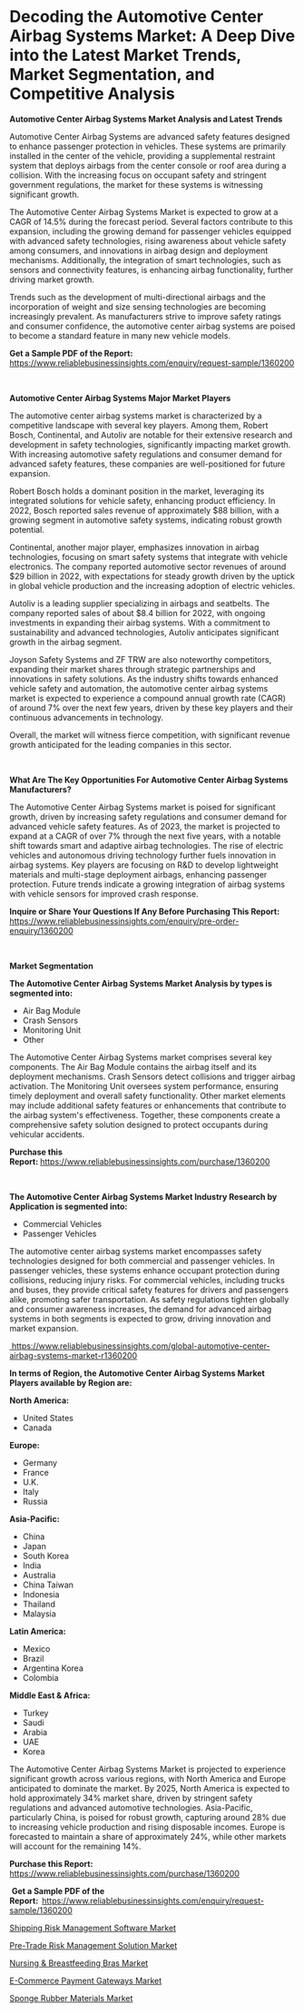 <p><h1>Decoding the Automotive Center Airbag Systems Market: A Deep Dive into the Latest Market Trends, Market Segmentation, and Competitive Analysis</h1></p><p><strong>Automotive Center Airbag Systems Market Analysis and Latest Trends</strong></p>
<p><p>Automotive Center Airbag Systems are advanced safety features designed to enhance passenger protection in vehicles. These systems are primarily installed in the center of the vehicle, providing a supplemental restraint system that deploys airbags from the center console or roof area during a collision. With the increasing focus on occupant safety and stringent government regulations, the market for these systems is witnessing significant growth.</p><p>The Automotive Center Airbag Systems Market is expected to grow at a CAGR of 14.5% during the forecast period. Several factors contribute to this expansion, including the growing demand for passenger vehicles equipped with advanced safety technologies, rising awareness about vehicle safety among consumers, and innovations in airbag design and deployment mechanisms. Additionally, the integration of smart technologies, such as sensors and connectivity features, is enhancing airbag functionality, further driving market growth. </p><p>Trends such as the development of multi-directional airbags and the incorporation of weight and size sensing technologies are becoming increasingly prevalent. As manufacturers strive to improve safety ratings and consumer confidence, the automotive center airbag systems are poised to become a standard feature in many new vehicle models.</p></p>
<p><strong>Get a Sample PDF of the Report:&nbsp;</strong> <a href="https://www.reliablebusinessinsights.com/enquiry/request-sample/1360200?utm_campaign=60&utm_medium=2&utm_source=Github&utm_content=ia&utm_term=22032025&utm_id=automotive-center-airbag-systems">https://www.reliablebusinessinsights.com/enquiry/request-sample/1360200</a></p>
<p>&nbsp;</p>
<p><strong>Automotive Center Airbag Systems Major Market Players</strong></p>
<p><p>The automotive center airbag systems market is characterized by a competitive landscape with several key players. Among them, Robert Bosch, Continental, and Autoliv are notable for their extensive research and development in safety technologies, significantly impacting market growth. With increasing automotive safety regulations and consumer demand for advanced safety features, these companies are well-positioned for future expansion. </p><p>Robert Bosch holds a dominant position in the market, leveraging its integrated solutions for vehicle safety, enhancing product efficiency. In 2022, Bosch reported sales revenue of approximately $88 billion, with a growing segment in automotive safety systems, indicating robust growth potential.</p><p>Continental, another major player, emphasizes innovation in airbag technologies, focusing on smart safety systems that integrate with vehicle electronics. The company reported automotive sector revenues of around $29 billion in 2022, with expectations for steady growth driven by the uptick in global vehicle production and the increasing adoption of electric vehicles.</p><p>Autoliv is a leading supplier specializing in airbags and seatbelts. The company reported sales of about $8.4 billion for 2022, with ongoing investments in expanding their airbag systems. With a commitment to sustainability and advanced technologies, Autoliv anticipates significant growth in the airbag segment.</p><p>Joyson Safety Systems and ZF TRW are also noteworthy competitors, expanding their market shares through strategic partnerships and innovations in safety solutions. As the industry shifts towards enhanced vehicle safety and automation, the automotive center airbag systems market is expected to experience a compound annual growth rate (CAGR) of around 7% over the next few years, driven by these key players and their continuous advancements in technology.</p><p>Overall, the market will witness fierce competition, with significant revenue growth anticipated for the leading companies in this sector.</p></p>
<p>&nbsp;</p>
<p><strong>What Are The Key Opportunities For Automotive Center Airbag Systems Manufacturers?</strong></p>
<p><p>The Automotive Center Airbag Systems market is poised for significant growth, driven by increasing safety regulations and consumer demand for advanced vehicle safety features. As of 2023, the market is projected to expand at a CAGR of over 7% through the next five years, with a notable shift towards smart and adaptive airbag technologies. The rise of electric vehicles and autonomous driving technology further fuels innovation in airbag systems. Key players are focusing on R&D to develop lightweight materials and multi-stage deployment airbags, enhancing passenger protection. Future trends indicate a growing integration of airbag systems with vehicle sensors for improved crash response.</p></p>
<p><strong>Inquire or Share Your Questions If Any Before Purchasing This Report:</strong> <a href="https://www.reliablebusinessinsights.com/enquiry/pre-order-enquiry/1360200?utm_campaign=60&utm_medium=2&utm_source=Github&utm_content=ia&utm_term=22032025&utm_id=automotive-center-airbag-systems">https://www.reliablebusinessinsights.com/enquiry/pre-order-enquiry/1360200</a></p>
<p>&nbsp;</p>
<p><strong>Market Segmentation</strong></p>
<p><strong>The Automotive Center Airbag Systems Market Analysis by types is segmented into:</strong></p>
<p><ul><li>Air Bag Module</li><li>Crash Sensors</li><li>Monitoring Unit</li><li>Other</li></ul></p>
<p><p>The Automotive Center Airbag Systems market comprises several key components. The Air Bag Module contains the airbag itself and its deployment mechanisms. Crash Sensors detect collisions and trigger airbag activation. The Monitoring Unit oversees system performance, ensuring timely deployment and overall safety functionality. Other market elements may include additional safety features or enhancements that contribute to the airbag system's effectiveness. Together, these components create a comprehensive safety solution designed to protect occupants during vehicular accidents.</p></p>
<p><strong>Purchase this Report:&nbsp;</strong><a href="https://www.reliablebusinessinsights.com/purchase/1360200?utm_campaign=60&utm_medium=2&utm_source=Github&utm_content=ia&utm_term=22032025&utm_id=automotive-center-airbag-systems">https://www.reliablebusinessinsights.com/purchase/1360200</a></p>
<p>&nbsp;</p>
<p><strong>The Automotive Center Airbag Systems Market Industry Research by Application is segmented into:</strong></p>
<p><ul><li>Commercial Vehicles</li><li>Passenger Vehicles</li></ul></p>
<p><p>The automotive center airbag systems market encompasses safety technologies designed for both commercial and passenger vehicles. In passenger vehicles, these systems enhance occupant protection during collisions, reducing injury risks. For commercial vehicles, including trucks and buses, they provide critical safety features for drivers and passengers alike, promoting safer transportation. As safety regulations tighten globally and consumer awareness increases, the demand for advanced airbag systems in both segments is expected to grow, driving innovation and market expansion.</p></p>
<p><a href="https://www.reliablebusinessinsights.com/global-automotive-center-airbag-systems-market-r1360200?utm_campaign=60&utm_medium=2&utm_source=Github&utm_content=ia&utm_term=22032025&utm_id=automotive-center-airbag-systems">&nbsp;https://www.reliablebusinessinsights.com/global-automotive-center-airbag-systems-market-r1360200</a></p>
<p><strong>In terms of Region, the Automotive Center Airbag Systems Market Players available by Region are:</strong></p>
<p>
    <p> <strong> North America: </strong>
        <ul>
            <li>United States</li>
            <li>Canada</li>
        </ul>
        </p> 
    <p> <strong> Europe: </strong>
        <ul>
            <li>Germany</li>
            <li>France</li>
            <li>U.K.</li>
            <li>Italy</li>
            <li>Russia</li>
        </ul>
        </p> 
    <p> <strong> Asia-Pacific: </strong>
        <ul>
            <li>China</li>
            <li>Japan</li>
            <li>South Korea</li>
            <li>India</li>
            <li>Australia</li>
            <li>China Taiwan</li>
            <li>Indonesia</li>
            <li>Thailand</li>
            <li>Malaysia</li>
        </ul>
        </p> 
    <p> <strong> Latin America: </strong>
        <ul>
            <li>Mexico</li>
            <li>Brazil</li>
            <li>Argentina Korea</li>
            <li>Colombia</li>
        </ul>
        </p> 
    <p> <strong> Middle East & Africa: </strong>
        <ul>
            <li>Turkey</li>
            <li>Saudi</li>
            <li>Arabia</li>
            <li>UAE</li>
            <li>Korea</li>
        </ul>
    </p>
    </p>
<p><p>The Automotive Center Airbag Systems Market is projected to experience significant growth across various regions, with North America and Europe anticipated to dominate the market. By 2025, North America is expected to hold approximately 34% market share, driven by stringent safety regulations and advanced automotive technologies. Asia-Pacific, particularly China, is poised for robust growth, capturing around 28% due to increasing vehicle production and rising disposable incomes. Europe is forecasted to maintain a share of approximately 24%, while other markets will account for the remaining 14%.</p></p>
<p><strong>Purchase this Report: </strong><a href="https://www.reliablebusinessinsights.com/purchase/1360200?utm_campaign=60&utm_medium=2&utm_source=Github&utm_content=ia&utm_term=22032025&utm_id=automotive-center-airbag-systems">https://www.reliablebusinessinsights.com/purchase/1360200</a></p>
<p>&nbsp;<strong>Get a Sample PDF of the Report:&nbsp;&nbsp;</strong><a href="https://www.reliablebusinessinsights.com/enquiry/request-sample/1360200?utm_campaign=60&utm_medium=2&utm_source=Github&utm_content=ia&utm_term=22032025&utm_id=automotive-center-airbag-systems">https://www.reliablebusinessinsights.com/enquiry/request-sample/1360200</a></p>
<p><strong></strong></p>
<p><p><a href="https://github.com/coricnzati/Market-Research-Report-List-1/blob/main/shipping-risk-management-software-market.md?utm_campaign=60&utm_medium=2&utm_source=Github&utm_content=ia&utm_term=22032025&utm_id=automotive-center-airbag-systems">Shipping Risk Management Software Market</a></p><p><a href="https://github.com/alrogikrosa/Market-Research-Report-List-1/blob/main/pre-trade-risk-management-solution-market.md?utm_campaign=60&utm_medium=2&utm_source=Github&utm_content=ia&utm_term=22032025&utm_id=automotive-center-airbag-systems">Pre-Trade Risk Management Solution Market</a></p><p><a href="https://github.com/mynaoanes/Market-Research-Report-List-1/blob/main/nursing-breastfeeding-bras-market.md?utm_campaign=60&utm_medium=2&utm_source=Github&utm_content=ia&utm_term=22032025&utm_id=automotive-center-airbag-systems">Nursing & Breastfeeding Bras Market</a></p><p><a href="https://github.com/puhakhommabh/Market-Research-Report-List-1/blob/main/e-commerce-payment-gateways-market.md?utm_campaign=60&utm_medium=2&utm_source=Github&utm_content=ia&utm_term=22032025&utm_id=automotive-center-airbag-systems">E-Commerce Payment Gateways Market</a></p><p><a href="https://github.com/borknyberg/Market-Research-Report-List-1/blob/main/sponge-rubber-materials-market.md?utm_campaign=60&utm_medium=2&utm_source=Github&utm_content=ia&utm_term=22032025&utm_id=automotive-center-airbag-systems">Sponge Rubber Materials Market</a></p></p>